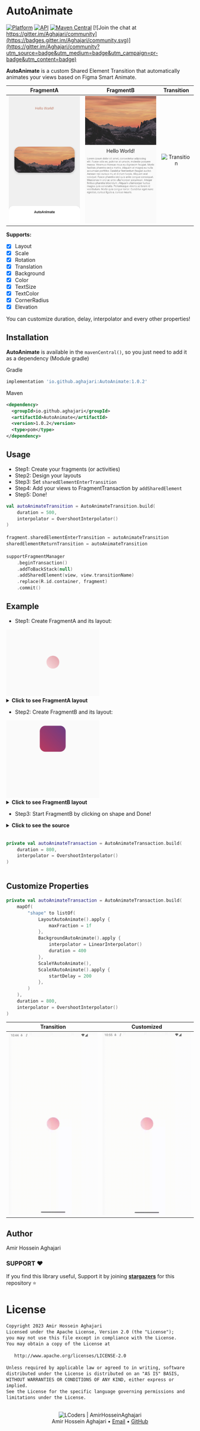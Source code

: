# AutoAnimate
[![Platform](https://img.shields.io/badge/platform-android-green.svg)](http://developer.android.com/index.html)
[![API](https://img.shields.io/badge/API-21%2B-brightgreen.svg?style=flat)](https://android-arsenal.com/api?level=21)
[![Maven Central](https://img.shields.io/maven-central/v/io.github.aghajari/AutoAnimate.svg?label=Maven%20Central)](https://search.maven.org/artifact/io.github.aghajari/AutoAnimate/1.0.2/aar)
[![Join the chat at https://gitter.im/Aghajari/community](https://badges.gitter.im/Aghajari/community.svg)](https://gitter.im/Aghajari/community?utm_source=badge&utm_medium=badge&utm_campaign=pr-badge&utm_content=badge)

**AutoAnimate** is a custom Shared Element Transition that automatically animates your views based on Figma Smart Animate.

| FragmentA | FragmentB | Transition |
| :---: | :---: | :---: |
| <img src="./images/fragment_a.png" width=200 title="Layout"> | <img src="./images/fragment_b.png" width=200 title="Layout"> | <img src="./images/result.gif" width=200 title="Transition"> |

**Supports:**
- [x] Layout
- [x] Scale
- [x] Rotation
- [x] Translation
- [x] Background
- [x] Color
- [x] TextSize
- [x] TextColor
- [x] CornerRadius
- [x] Elevation

You can customize duration, delay, interpolator and every other properties!

## Installation

**AutoAnimate** is available in the `mavenCentral()`, so you just need to add it as a dependency (Module gradle)

Gradle
```gradle
implementation 'io.github.aghajari:AutoAnimate:1.0.2'
```

Maven
```xml
<dependency>
  <groupId>io.github.aghajari</groupId>
  <artifactId>AutoAnimate</artifactId>
  <version>1.0.2</version>
  <type>pom</type>
</dependency>
```

## Usage

- Step1: Create your fragments (or activities)
- Step2: Design your layouts
- Step3: Set `sharedElementEnterTransition`
- Step4: Add your views to FragmentTransaction by `addSharedElement`
- Step5: Done!

```kotlin
val autoAnimateTransition = AutoAnimateTransition.build(
    duration = 500,
    interpolator = OvershootInterpolator()
)

fragment.sharedElementEnterTransition = autoAnimateTransition
sharedElementReturnTransition = autoAnimateTransition

supportFragmentManager
    .beginTransaction()
    .addToBackStack(null)
    .addSharedElement(view, view.transitionName)
    .replace(R.id.container, fragment)
    .commit()
```

## Example

- Step1: Create FragmentA and its layout:

<img src="/images/ex_fragment_a.png" alt="sample" title="sample" width="250" />

<details><summary><b>Click to see FragmentA layout</b></summary>
<p>

```xml
<?xml version="1.0" encoding="utf-8"?>
<FrameLayout xmlns:android="http://schemas.android.com/apk/res/android"
    xmlns:tools="http://schemas.android.com/tools"
    android:layout_width="match_parent"
    android:layout_height="match_parent"
    tools:context=".FragmentA">

    <View
        android:id="@+id/shape"
        android:transitionName="shape"
        android:layout_gravity="center"
        android:layout_width="56dp"
        android:layout_height="56dp"
        android:background="@drawable/bg_a" />

</FrameLayout>
```

</p></details>

- Step2: Create FragmentB and its layout:

<img src="/images/ex_fragment_b.png" alt="sample" title="sample" width="250" />

<details><summary><b>Click to see FragmentB layout</b></summary>
<p>

```xml
<?xml version="1.0" encoding="utf-8"?>
<FrameLayout xmlns:android="http://schemas.android.com/apk/res/android"
    xmlns:tools="http://schemas.android.com/tools"
    android:layout_width="match_parent"
    android:layout_height="match_parent"
    tools:context=".FragmentB">

    <View
        android:id="@+id/shape"
        android:transitionName="shape"
        android:layout_gravity="center_horizontal"
        android:layout_marginTop="56dp"
        android:layout_width="56dp"
        android:layout_height="56dp"
        android:scaleX="2"
        android:scaleY="2"
        android:background="@drawable/bg_b" />

</FrameLayout>
```

</p></details>


- Step3: Start FragmentB by clicking on shape and Done!

<details><summary><b>Click to see the source</b><br><br>

```kotlin
private val autoAnimateTransaction = AutoAnimateTransaction.build(
    duration = 800,
    interpolator = OvershootInterpolator()
)
```

</summary>
<p>

```kotlin
class FragmentA : Fragment() {

    override fun onCreateView(
        inflater: LayoutInflater, container: ViewGroup?,
        savedInstanceState: Bundle?
    ): View {
        return FragmentABinding.inflate(inflater).apply {
            shape.setOnClickListener { startFragment(FragmentB(), shape) }
        }.root
    }
}

class FragmentB : Fragment() {

    override fun onCreateView(
        inflater: LayoutInflater, container: ViewGroup?,
        savedInstanceState: Bundle?
    ): View {
        return FragmentBBinding.inflate(inflater).apply {
            shape.setOnClickListener { popBackStack() }
        }.root
    }
}

fun Fragment.startFragment(fragment: Fragment, view: View) {
    fragment.sharedElementEnterTransition = autoAnimateTransaction
    sharedElementReturnTransition = autoAnimateTransaction

    requireActivity()
        .supportFragmentManager
        .beginTransaction()
        .addToBackStack(null)
        .addSharedElement(view, view.transitionName)
        .replace(R.id.container, fragment)
        .commit()
}
```

</p></details>

## Customize Properties

```kotlin
private val autoAnimateTransaction = AutoAnimateTransaction.build(
    mapOf(
        "shape" to listOf(
            LayoutAutoAnimate().apply {
                maxFraction = 1f
            },
            BackgroundAutoAnimate().apply {
                interpolator = LinearInterpolator()
                duration = 400
            },
            ScaleYAutoAnimate(),
            ScaleXAutoAnimate().apply {
                startDelay = 200
            },
        )
    ),
    duration = 800,
    interpolator = OvershootInterpolator()
)
```

| Transition | Customized |
| :---: | :---: |
| <img src="./images/ex_result.gif" width=250 title="Result"> | <img src="./images/ex_result_customize.gif" width=250 title="Result"> |

## Author
Amir Hossein Aghajari

### SUPPORT ❤️
If you find this library useful, Support it by joining [**stargazers**](https://github.com/aghajari/AutoAnimate/stargazers) for this repository ⭐️


License
=======

    Copyright 2023 Amir Hossein Aghajari
    Licensed under the Apache License, Version 2.0 (the "License");
    you may not use this file except in compliance with the License.
    You may obtain a copy of the License at

       http://www.apache.org/licenses/LICENSE-2.0

    Unless required by applicable law or agreed to in writing, software
    distributed under the License is distributed on an "AS IS" BASIS,
    WITHOUT WARRANTIES OR CONDITIONS OF ANY KIND, either express or implied.
    See the License for the specific language governing permissions and
    limitations under the License.

<br>
<div align="center">
  <img width="64" alt="LCoders | AmirHosseinAghajari" src="https://user-images.githubusercontent.com/30867537/90538314-a0a79200-e193-11ea-8d90-0a3576e28a18.png">
  <br><a>Amir Hossein Aghajari</a> • <a href="mailto:amirhossein.aghajari.82@gmail.com">Email</a> • <a href="https://github.com/Aghajari">GitHub</a>
</div>

